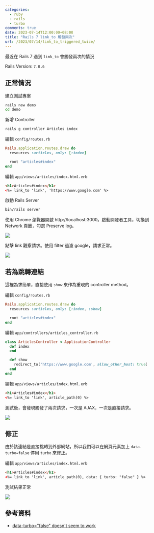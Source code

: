 ```yaml
---
categories:
  - ruby
  - rails
  - turbo
comments: true
date: 2023-07-14T12:00:00+08:00
title: "Rails 7 link_to 觸發兩次"
url: /2023/07/14/link_to_triggered_twice/
---
```


最近在 Rails 7 遇到 `link_to` 會觸發兩次的情況

Rails Version: `7.0.6`

## 正常情況

建立測試專案

```bash
rails new demo
cd demo
```

新增 Controller

```bash
rails g controller Articles index
```

編輯 `config/routes.rb`

```ruby
Rails.application.routes.draw do
  resources :articles, only: [:index]

  root "articles#index"
end
```

編輯 `app/views/articles/index.html.erb`

```html
<h1>Articles#index</h1>
<%= link_to 'link', 'https://www.google.com' %>
```

啟動 Rails Server

```bash
bin/rails server
```

使用 Chrome 瀏覽器開啟 http://localhost:3000。啟動開發者工具，切換到 Network 頁籤，勾選 Preserve log。

![](/images/2023-07-14/Xnip2023-07-14_15-57-13.jpg)

點擊 link 觀察請求。使用 filter 過濾 google，請求正常。

![](/images/2023-07-14/Xnip2023-07-14_15-58-35.jpg)

## 若為跳轉連結

這裡為求簡單，直接使用 `show` 來作為重現的 controller method。

編輯 `config/routes.rb`

```ruby
Rails.application.routes.draw do
  resources :articles, only: [:index, :show]

  root "articles#index"
end
```

編輯 `app/controllers/articles_controller.rb`

```ruby
class ArticlesController < ApplicationController
  def index
  end

  def show
    redirect_to('https://www.google.com', allow_other_host: true)
  end
end
```

編輯 `app/views/articles/index.html.erb`

```html
<h1>Articles#index</h1>
<%= link_to 'link', article_path(0) %>
```

測試後，會發現觸發了兩次請求，一次是 AJAX，一次是直接請求。

![](/images/2023-07-14/Xnip2023-07-14_16-05-14.jpg)

## 修正

由於該連結是直接挑轉到外部網站，所以我們可以在網頁元素加上 `data-turbo=false` 停用 `turbo` 來修正。

編輯 `app/views/articles/index.html.erb`

```html
<h1>Articles#index</h1>
<%= link_to 'link', article_path(0), data: { turbo: "false" } %>
```

測試結果正常

![](/images/2023-07-14/Xnip2023-07-14_16-09-21.jpg)

## 參考資料

- [data-turbo="false" doesn't seem to work](https://github.com/hotwired/turbo/issues/119#issuecomment-765708124)
